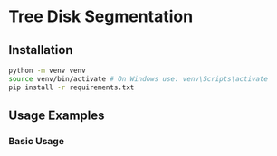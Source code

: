 # Tree Disk Segmentation

## Installation
```bash
python -m venv venv
source venv/bin/activate # On Windows use: venv\Scripts\activate
pip install -r requirements.txt
```

## Usage Examples

### Basic Usage
```bash

```
